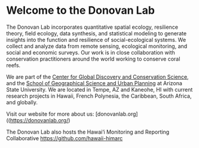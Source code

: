# Welcome to the Donovan Lab

The Donovan Lab incorporates quantitative spatial ecology, resilience theory, field ecology, data synthesis, and statistical modeling to generate insights into the function and resilience of social-ecological systems. We collect and analyze data from remote sensing, ecological monitoring, and social and economic surveys. Our work is in close collaboration with conservation practitioners around the world working to conserve coral reefs.

We are part of the [Center for Global Discovery and Conservation Science](https://gdcs.asu.edu/), and the [School of Geographical Science and Urban Planning](https://sgsup.asu.edu/) at Arizona State University. We are located in Tempe, AZ and Kaneohe, HI with current research projects in Hawaii, French Polynesia, the Caribbean, South Africa, and globally. 

Visit our website for more about us: [donovanlab.org]((https://donovanlab.org/)

The Donovan Lab also hosts the Hawai‘i Monitoring and Reporting Collaborative
https://github.com/hawaii-himarc
